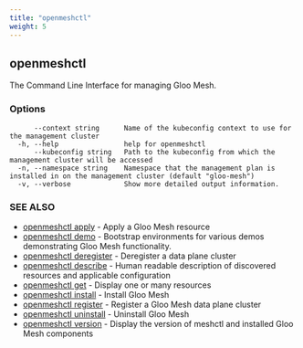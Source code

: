 ```yaml
---
title: "openmeshctl"
weight: 5
---
```

## openmeshctl

The Command Line Interface for managing Gloo Mesh.

### Options

```
      --context string      Name of the kubeconfig context to use for the management cluster
  -h, --help                help for openmeshctl
      --kubeconfig string   Path to the kubeconfig from which the management cluster will be accessed
  -n, --namespace string    Namespace that the management plan is installed in on the management cluster (default "gloo-mesh")
  -v, --verbose             Show more detailed output information.
```

### SEE ALSO

* [openmeshctl apply](../openmeshctl_apply)	 - Apply a Gloo Mesh resource
* [openmeshctl demo](../openmeshctl_demo)	 - Bootstrap environments for various demos demonstrating Gloo Mesh functionality.
* [openmeshctl deregister](../openmeshctl_deregister)	 - Deregister a data plane cluster
* [openmeshctl describe](../openmeshctl_describe)	 - Human readable description of discovered resources and applicable configuration
* [openmeshctl get](../openmeshctl_get)	 - Display one or many resources
* [openmeshctl install](../openmeshctl_install)	 - Install Gloo Mesh
* [openmeshctl register](../openmeshctl_register)	 - Register a Gloo Mesh data plane cluster
* [openmeshctl uninstall](../openmeshctl_uninstall)	 - Uninstall Gloo Mesh
* [openmeshctl version](../openmeshctl_version)	 - Display the version of meshctl and installed Gloo Mesh components

